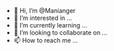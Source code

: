 - 👋 Hi, I’m @Manianger
- 👀 I’m interested in ...
- 🌱 I’m currently learning ...
- 💞️ I’m looking to collaborate on ...
- 📫 How to reach me ...

<!---
Manianger/Manianger is a ✨ special ✨ repository because its `README.md` (this file) appears on your GitHub profile.
You can click the Preview link to take a look at your changes.
--->
